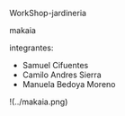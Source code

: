 WorkShop-jardineria

makaia



integrantes:
* Samuel Cifuentes
* Camilo Andres Sierra
* Manuela Bedoya Moreno


!(../makaia.png)
